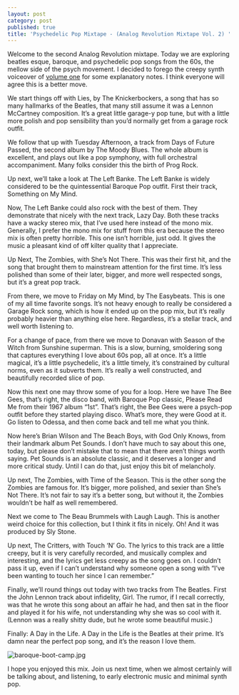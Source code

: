 ```yaml
---
layout: post
category: post
published: true
title: 'Psychedelic Pop Mixtape - (Analog Revolution Mixtape Vol. 2) '
---
```

Welcome to the second Analog Revolution mixtape. Today we are exploring beatles esque, baroque, and psychedelic pop songs from the 60s, the mellow side of the psych movement.  I decided to forego the creepy synth voiceover of [volume one](http://ajroach42.github.io/my-garage-and-psych-mixtape-volume-one/) for some explanatory notes. I think everyone will agree this is a better move.


We start things off with Lies, by The Knickerbockers, a song that has so many hallmarks of the Beatles, that many still assume it was a Lennon McCartney composition. It’s a great little garage-y pop tune, but with a little more polish and pop sensibility than you’d normally get from a garage rock outfit. 

We follow that up with Tuesday Afternoon, a track from Days of Future Passed, the second album by The Moody Blues. The whole album is excellent, and plays out like a pop symphony, with full orchestral accompaniment. Many folks consider this the birth of Prog Rock. 

Up next, we’ll take a look at The Left Banke. The Left Banke is widely considered to be the quintessential Baroque Pop outfit. First their track, Something on My Mind. 

Now, The Left Banke could also rock with the best of them. They demonstrate that nicely with  the next track, Lazy Day. Both these tracks have a wacky stereo mix, that I’ve used here instead of the mono mix. Generally, I prefer the mono mix for stuff from this era because the stereo mix is often pretty horrible. This one isn’t horrible, just odd. It gives the music a pleasant kind of off kilter quality that I appreciate. 

Up Next, The Zombies, with She’s Not There.  This was their first hit, and the song that brought them to mainstream attention for the first time. It’s less polished than some of their later, bigger, and more well respected songs, but it’s a great pop track. 

From there, we move to Friday on My Mind, by The Easybeats. This is one of my all time favorite songs. It’s not heavy enough to really be considered a Garage Rock song, which is how it ended up on the pop mix, but it’s really probably heavier than anything else here. Regardless, it’s a stellar track, and well worth listening to. 

For a change of pace, from there we move to Donavan with Season of the Witch from Sunshine superman. This is a slow, burning, smoldering song that captures everything I love about 60s pop, all at once. It’s a little magical, it’s a little psychedelic, it’s a little timely, it’s constrained by cultural norms, even as it subverts them. It’s really a well constructed, and beautifully recorded slice of pop. 

Now this next one may throw some of you for a loop. Here we have The Bee Gees, that’s right, the disco band, with Baroque Pop classic, Please Read Me from their 1967 album “1st”. That’s right, the Bee Gees were a psych-pop outfit before they started playing disco. What’s more, they were Good at it. Go listen to Odessa, and then come back and tell me what you think. 

Now here’s Brian Wilson and The Beach Boys, with God Only Knows, from their landmark album Pet Sounds. I don’t have much to say about this one, today, but please don’t mistake that to mean that there aren’t things worth saying. Pet Sounds is an absolute classic, and it deserves a longer and more critical study. Until I can do that, just enjoy this bit of melancholy. 

Up next, The Zombies, with Time of the Season. This is the other song the Zombies are famous for. It’s bigger, more polished, and sexier than She’s Not There. It’s not fair to say it’s a better song, but without it, the Zombies wouldn’t be half as well remembered. 

Next we come to The Beau Brummels with Laugh Laugh. This is another weird choice for this collection, but I think it fits in nicely. Oh! And it was produced by Sly Stone. 

Up next, The Critters, with Touch ‘N’ Go. The lyrics to this track are a little creepy, but it is very carefully recorded, and musically complex and interesting, and the lyrics get less creepy as the song goes on. I couldn’t pass it up, even if I can’t understand why someone open a song with “I’ve been wanting to touch her since I can remember.” 

Finally, we’ll round things out today with two tracks from The Beatles. First the John Lennon track about infidelity, Girl. The rumor, if I recall correctly, was that he wrote this song about an affair he had, and then sat in the floor and played it for his wife, not understanding why she was so cool with it. (Lennon was a really shitty dude, but he wrote some beautiful music.) 

Finally: A Day in the Life. A Day in the Life is the Beatles at their prime. It’s damn near the perfect pop song, and it’s the reason I love them. 

![baroque-boot-camp.jpg]({{site.baseurl}}/images/baroque-boot-camp.jpg)


I hope you enjoyed this mix. Join us next time, when we almost certainly will be talking about, and listening, to early electronic music and minimal synth pop.
